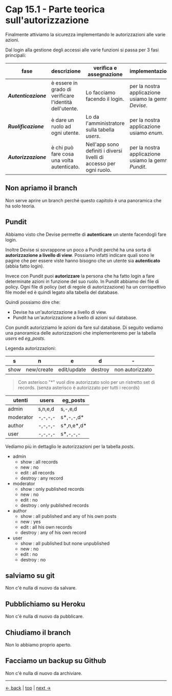# <a name="top"></a> Cap 15.1 - Parte teorica sull'autorizzazione

Finalmente attiviamo la sicurezza implementando le autorizzazioni alle varie azioni.

Dal login alla gestione degli accessi alle varie funzioni si passa per 3 fasi principali:

fase                 | descrizione                                             | verifica e assegnazione                                    | implementazione
-------------------- | ------------------------------------------------------- | ---------------------------------------------------------- | -------------------------------------------------------------
***Autenticazione*** | è essere in grado di verificare l'identità dell'utente. | Lo facciamo facendo il login.                              | per la nostra applicazione usiamo la gemma *Devise*.
***Ruolificazione*** | è dare un ruolo ad ogni utente.                         | Lo da l'amministratore sulla tabella *users*.              | per la nostra applicazione usiamo *enum*.
***Autorizzazione*** | è chi può fare cosa una volta autenticato.              | Nell'app sono definiti i diversi livelli di accesso per ogni ruolo. | per la nostra applicazione usiamo la gemma *Pundit*.



## Non apriamo il branch 

Non serve aprire un branch perché questo capitolo è una panoramica che ha solo teoria.



## Pundit

Abbiamo visto che Devise permette di **autenticare** un utente facendogli fare login.

Inoltre Devise si sovrappone un poco a Pundit perché ha una sorta di **autorizzazione a livello di view**.
Possiamo infatti indicare quali sono le pagine che per essere viste hanno bisogno che un utente sia **autenticato** (abbia fatto login).

Invece con Pundit puoi **autorizzare** la persona che ha fatto login a fare determinate azioni in funzione del suo ruolo.
In Pundit abbiamo dei file di policy. Ogni file di policy (set di regole di autorizzazione) ha un corrispettivo file model ed è quindi legato alla tabella del database.

Quindi possiamo dire che:
- Devise ha un'autorizzazione a livello di view.
- Pundit ha un'autorizzazione a livello di azioni sul database.

Con pundit autorizziamo le azioni da fare sul database. 
Di seguito vediamo una panoramica delle autorizzazioni che implementeremo per la tabella *users* ed *eg_posts*.

Legenda autorizzazioni:

s       | n          | e           | d        | -
------- | ---------- | ----------- |--------- | ---------
show    | new/create | edit/update | destroy  | non autorizzato

> Con asterisco "*" vuol dire autorizzato solo per un ristretto set di records. (senza asterisco è autorizzato per tutti i records)


utenti          | users   | eg_posts    |
--------------- | ------- | ----------- |
admin           | s,n,e,d | s,-,e,d     |
moderator       | -,-,-,- | s\*,-,-,d\* |
author          | -,-,-,- | s\*,n,e\*,d\* |
user            | -,-,-,- | s\*,-,-,-   |

Vediamo più in dettaglio le autorizzazioni per la tabella *posts*.

- admin
  - show : all records
  - new  : no
  - edit : all records
  - destroy : any record
- moderator
  - show : only published records
  - new  : no
  - edit : no
  - destroy : only published records
- author
  - show : all published and any of his own posts
  - new  : yes
  - edit : all his own records
  - destroy : any of his own record
- user
  - show : all published but none unpublished
  - new  : no
  - edit : no
  - destroy : no



## salviamo su git

Non c'è nulla di nuovo da salvare.



## Pubblichiamo su Heroku

Non c'è nulla di nuovo da pubblicare.



## Chiudiamo il branch

Non lo abbiamo proprio aperto.



## Facciamo un backup su Github

Non c'è nulla di nuovo da archiviare.



---

[<- back](https://github.com/flaviobordonidev/leanpubabrandnewcms/blob/master/01-base/14-enum_i18n/01-enum-i18n-it.md)
 | [top](#top) |
[next ->](https://github.com/flaviobordonidev/leanpubabrandnewcms/blob/master/01-base/15-authorization/02-authorization-pundit-it.md)
